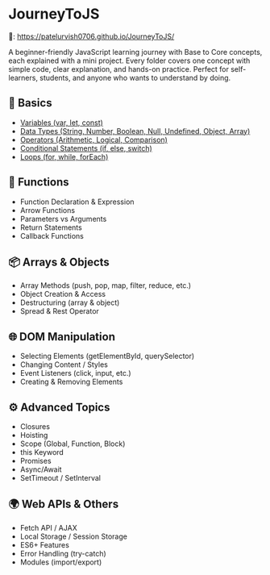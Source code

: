 # JourneyToJS
🔗: https://patelurvish0706.github.io/JourneyToJS/

A beginner-friendly JavaScript learning journey with Base to Core concepts, each explained with a mini project. Every folder covers one concept with simple code, clear explanation, and hands-on practice. Perfect for self-learners, students, and anyone who wants to understand by doing.


## **🔰 Basics**
* <a href="https://patelurvish0706.github.io/JourneyToJS/1_Basics/1_Variables/">Variables (var, let, const)</a>
* <a href="https://patelurvish0706.github.io/JourneyToJS/1_Basics/2_Data_Types/">Data Types (String, Number, Boolean, Null, Undefined, Object, Array)</a>
* <a href="https://patelurvish0706.github.io/JourneyToJS/1_Basics/3_Operators/">Operators (Arithmetic, Logical, Comparison)</a>
* <a href="https://patelurvish0706.github.io/JourneyToJS/1_Basics/4_Conditional_Statements/">Conditional Statements (if, else, switch)</a>
* <a href="https://patelurvish0706.github.io/JourneyToJS/1_Basics/5_Loops/">Loops (for, while, forEach)</a>

## **🔧 Functions**
* Function Declaration & Expression
* Arrow Functions
* Parameters vs Arguments
* Return Statements
* Callback Functions

## **📦 Arrays & Objects**
*   Array Methods (push, pop, map, filter, reduce, etc.)
*   Object Creation & Access
*   Destructuring (array & object)
*   Spread & Rest Operator

## **🌐 DOM Manipulation**
* Selecting Elements (getElementById, querySelector)
* Changing Content / Styles
* Event Listeners (click, input, etc.)
* Creating & Removing Elements

## **⚙️ Advanced Topics**
* Closures
* Hoisting
* Scope (Global, Function, Block)
* this Keyword
* Promises
* Async/Await
* SetTimeout / SetInterval

## **🌍 Web APIs & Others**
* Fetch API / AJAX
* Local Storage / Session Storage
* ES6+ Features
* Error Handling (try-catch)
* Modules (import/export)
